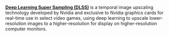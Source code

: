 [**Deep Learning Super Sampling (DLSS)**](https://www.nvidia.com/en-us/geforce/technologies/dlss/)
is a temporal image upscaling technology developed by Nvidia and exclusive to Nvidia graphics cards
for real-time use in select video games, using deep learning to upscale lower-resolution images to
a higher-resolution for display on higher-resolution computer monitors.
